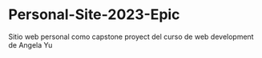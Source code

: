 # Personal-Site-2023-Epic
Sitio web personal como capstone proyect del curso de web development de Angela Yu
